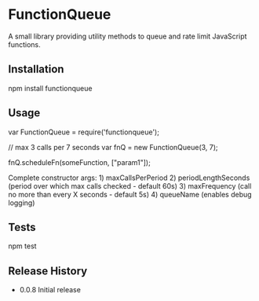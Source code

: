 FunctionQueue
=========

A small library providing utility methods to queue and rate limit JavaScript functions.

## Installation

  npm install functionqueue

## Usage

  var FunctionQueue = require('functionqueue');

  // max 3 calls per 7 seconds
  var fnQ = new FunctionQueue(3, 7);

  fnQ.scheduleFn(someFunction, ["param1"]);

  Complete constructor args:
    1) maxCallsPerPeriod
    2) periodLengthSeconds (period over which max calls checked - default 60s)
    3) maxFrequency (call no more than every X seconds - default 5s)
    4) queueName (enables debug logging)


## Tests

  npm test


## Release History

* 0.0.8 Initial release

